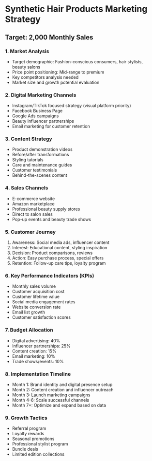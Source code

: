 # Synthetic Hair Products Marketing Strategy

## Target: 2,000 Monthly Sales

### 1. Market Analysis
- Target demographic: Fashion-conscious consumers, hair stylists, beauty salons
- Price point positioning: Mid-range to premium
- Key competitors analysis needed
- Market size and growth potential evaluation

### 2. Digital Marketing Channels
- Instagram/TikTok focused strategy (visual platform priority)
- Facebook Business Page
- Google Ads campaigns
- Beauty influencer partnerships
- Email marketing for customer retention

### 3. Content Strategy
- Product demonstration videos
- Before/after transformations
- Styling tutorials
- Care and maintenance guides
- Customer testimonials
- Behind-the-scenes content

### 4. Sales Channels
- E-commerce website
- Amazon marketplace
- Professional beauty supply stores
- Direct to salon sales
- Pop-up events and beauty trade shows

### 5. Customer Journey
1. Awareness: Social media ads, influencer content
2. Interest: Educational content, styling inspiration
3. Decision: Product comparisons, reviews
4. Action: Easy purchase process, special offers
5. Retention: Follow-up care tips, loyalty program

### 6. Key Performance Indicators (KPIs)
- Monthly sales volume
- Customer acquisition cost
- Customer lifetime value
- Social media engagement rates
- Website conversion rate
- Email list growth
- Customer satisfaction scores

### 7. Budget Allocation
- Digital advertising: 40%
- Influencer partnerships: 25%
- Content creation: 15%
- Email marketing: 10%
- Trade shows/events: 10%

### 8. Implementation Timeline
- Month 1: Brand identity and digital presence setup
- Month 2: Content creation and influencer outreach
- Month 3: Launch marketing campaigns
- Month 4-6: Scale successful channels
- Month 7+: Optimize and expand based on data

### 9. Growth Tactics
- Referral program
- Loyalty rewards
- Seasonal promotions
- Professional stylist program
- Bundle deals
- Limited edition collections
